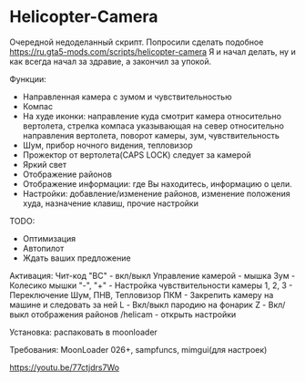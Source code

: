 # Helicopter-Camera
Очередной недоделанный скрипт. 
Попросили сделать подобное https://ru.gta5-mods.com/scripts/helicopter-camera 
Я и начал делать, ну и как всегда начал за здравие, а закончил за упокой.

Функции:
- Направленная камера с зумом и чувствительностью
- Компас
- На худе иконки: направление куда смотрит камера относительно вертолета, стрелка компаса указывающая на север относительно направления вертолета, поворот камеры, зум, чувствительность
- Шум, прибор ночного видения, тепловизор
- Прожектор от вертолета(CAPS LOCK) следует за камерой
- Яркий свет
- Отображение районов
- Отображение информации: где Вы находитесь, информацию о цели.
- Настройки: добавление/изменение районов, изменение положения худа, назначение клавиш, прочие настройки

TODO:
- Оптимизация
- Автопилот
- Ждать ваших предложение

Активация: Чит-код "BC" - вкл/выкл
Управление камерой - мышка
Зум - Колесико мышки
"-", "+" - Настройка чувствительности камеры
1, 2, 3 - Переключение Шум, ПНВ, Тепловизор
ПКМ - Закрепить камеру на машине и следовать за ней
L - Вкл/выкл пародию на фонарик
Z - Вкл/выкл отображения районов
/helicam - открыть настройки

Установка: распаковать в moonloader

Требования: MoonLoader 026+, sampfuncs, mimgui(для настроек)

https://youtu.be/77ctjdrs7Wo
